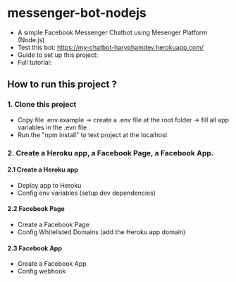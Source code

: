 # messenger-bot-nodejs
- A simple Facebook Messenger Chatbot using Mesenger Platform (Node.js)
- Test this bot: https://my-chatbot-haryphamdev.herokuapp.com/
- Guide to set up this project:<link youtube>
- Full tutorial: <link youtube>
## How to run this project ?

### 1. Clone this project
- Copy file .env.example -> create a .env file at the root folder -> fill all app variables in the .evn file
- Run the "npm install" to test project at the localhost

### 2. Create a Heroku app, a Facebook Page, a Facebook App.
#### 2.1 Create a Heroku app
- Deploy app to Heroku
- Config env variables (setup dev dependencies)
#### 2.2 Facebook Page
- Create a Facebook Page
- Config Whitelisted Domains (add the Heroku app domain)
#### 2.3 Facebook App
- Create a Facebook App
- Config webhook
